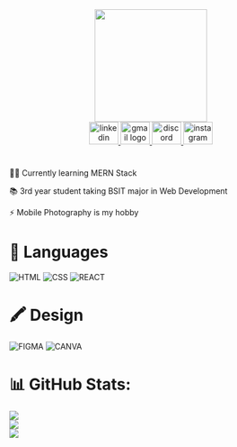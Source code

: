 <div align="center">
<img height="200" src="https://github.com/Zhicheong/Zhicheong/assets/139144915/a749cf9d-ee34-4c42-a733-04f62531b6dc" />
</div>

<div align="center">
 <a href="https://www.linkedin.com/in/zhi-cheong-603253247/" target="_blank">
  <img src="https://raw.githubusercontent.com/maurodesouza/profile-readme-generator/master/src/assets/icons/social/linkedin/default.svg" width="52" height="40" alt="linkedin logo"  />
 </a>
 <a href="mailto:zhicheong15@gmail.com" target="_blank">
  <img src="https://raw.githubusercontent.com/maurodesouza/profile-readme-generator/master/src/assets/icons/social/gmail/default.svg" width="52" height="40" alt="gmail logo"  />
 </a>
 <a href="one_dayyy" target="_blank">
  <img src="https://raw.githubusercontent.com/maurodesouza/profile-readme-generator/master/src/assets/icons/social/discord/default.svg" width="52" height="40" alt="discord logo"  />
 </a>
 <a href="https://www.instagram.com/zhi_cheong" target="_blank">
  <img src="https://raw.githubusercontent.com/maurodesouza/profile-readme-generator/master/src/assets/icons/social/instagram/default.svg" width="52" height="40" alt="instagram logo"  />
 </a>
</div>

###

# 
 👨‍💻  Currently learning MERN Stack 
 
 📚  3rd year student taking BSIT major in Web Development
 
 ⚡ Mobile Photography is my hobby
 
# 🚀 Languages 
![HTML](https://img.shields.io/badge/HTML-239120?style=for-the-badge&logo=html5&logoColor=white)
![CSS](	https://img.shields.io/badge/CSS-239120?&style=for-the-badge&logo=css3&logoColor=white)
![REACT](https://img.shields.io/badge/React-20232A?style=for-the-badge&logo=react&logoColor=61DAFB)

# 🖍 Design
![FIGMA](https://img.shields.io/badge/Figma-F24E1E?style=for-the-badge&logo=figma&logoColor=white)
![CANVA](https://img.shields.io/badge/Canva-%2300C4CC.svg?&style=for-the-badge&logo=Canva&logoColor=white)

# 📊 GitHub Stats:
![](https://github-readme-stats.vercel.app/api?username=Zhicheong&theme=tokyonight&hide_border=false&include_all_commits=false&count_private=false)<br/>
![](https://github-readme-streak-stats.herokuapp.com/?user=Zhicheong&theme=tokyonight&hide_border=false)<br/>
![](https://github-readme-stats.vercel.app/api/top-langs/?username=Zhicheong&theme=tokyonight&hide_border=false&include_all_commits=false&count_private=false&layout=compact)



